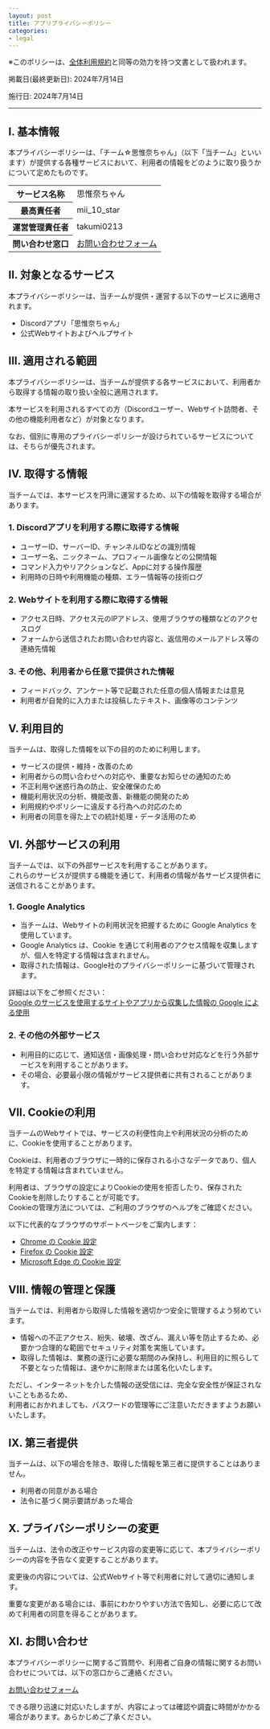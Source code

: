 ```yaml
---
layout: post
title: アプリプライバシーポリシー
categories:
- legal
---
```

※このポリシーは、<a href="{{site.url}}/legal/new-tos" class="a-orange">全体利用規約</a>と同等の効力を持つ文書として扱われます。

掲載日(最終更新日): 2024年7月14日

施行日: 2024年7月14日

---

## I. 基本情報

本プライバシーポリシーは、「チーム☆思惟奈ちゃん」（以下「当チーム」といいます）が提供する各種サービスにおいて、利用者の情報をどのように取り扱うかについて定めたものです。

<table>
    <tr>
        <th>サービス名称</th>
        <td>思惟奈ちゃん</td>
    </tr>
    <tr>
        <th>最高責任者</th>
        <td>mii_10_star</td>
    </tr>
    <tr>
        <th>運営管理責任者</th>
        <td>takumi0213</td>
    </tr>
    <tr>
        <th>問い合わせ窓口</th>
        <td><a href="https://support.center.sina-chan.com/" class="a-orange">お問い合わせフォーム</a></td>
    </tr>
</table>

## II. 対象となるサービス

本プライバシーポリシーは、当チームが提供・運営する以下のサービスに適用されます。

- Discordアプリ「思惟奈ちゃん」
- 公式Webサイトおよびヘルプサイト

## III. 適用される範囲

本プライバシーポリシーは、当チームが提供する各サービスにおいて、利用者から取得する情報の取り扱い全般に適用されます。

本サービスを利用されるすべての方（Discordユーザー、Webサイト訪問者、その他の機能利用者など）が対象となります。

なお、個別に専用のプライバシーポリシーが設けられているサービスについては、そちらが優先されます。

## IV. 取得する情報

当チームでは、本サービスを円滑に運営するため、以下の情報を取得する場合があります。

### 1. Discordアプリを利用する際に取得する情報

- ユーザーID、サーバーID、チャンネルIDなどの識別情報
- ユーザー名、ニックネーム、プロフィール画像などの公開情報
- コマンド入力やリアクションなど、Appに対する操作履歴
- 利用時の日時や利用機能の種類、エラー情報等の技術ログ

### 2. Webサイトを利用する際に取得する情報

- アクセス日時、アクセス元のIPアドレス、使用ブラウザの種類などのアクセスログ  
- フォームから送信されたお問い合わせ内容と、返信用のメールアドレス等の連絡先情報  

### 3. その他、利用者から任意で提供された情報

- フィードバック、アンケート等で記載された任意の個人情報または意見  
- 利用者が自発的に入力または投稿したテキスト、画像等のコンテンツ

## V. 利用目的

当チームは、取得した情報を以下の目的のために利用します。

- サービスの提供・維持・改善のため  
- 利用者からの問い合わせへの対応や、重要なお知らせの通知のため  
- 不正利用や迷惑行為の防止、安全確保のため  
- 機能利用状況の分析、機能改善、新機能の開発のため  
- 利用規約やポリシーに違反する行為への対応のため  
- 利用者の同意を得た上での統計処理・データ活用のため

## VI. 外部サービスの利用

当チームでは、以下の外部サービスを利用することがあります。  
これらのサービスが提供する機能を通じて、利用者の情報が各サービス提供者に送信されることがあります。

### 1. Google Analytics

- 当チームは、Webサイトの利用状況を把握するために Google Analytics を使用しています。
- Google Analytics は、Cookie を通じて利用者のアクセス情報を収集しますが、個人を特定する情報は含まれません。
- 取得された情報は、Google社のプライバシーポリシーに基づいて管理されます。

詳細は以下をご参照ください：  
<a href="https://policies.google.com/technologies/partner-sites?hl=ja" class="a-orange">Google のサービスを使用するサイトやアプリから収集した情報の Google による使用</a>

### 2. その他の外部サービス

- 利用目的に応じて、通知送信・画像処理・問い合わせ対応などを行う外部サービスを利用することがあります。
- その場合、必要最小限の情報がサービス提供者に共有されることがあります。

## VII. Cookieの利用

当チームのWebサイトでは、サービスの利便性向上や利用状況の分析のために、Cookieを使用することがあります。

Cookieは、利用者のブラウザに一時的に保存される小さなデータであり、個人を特定する情報は含まれていません。

利用者は、ブラウザの設定によりCookieの使用を拒否したり、保存されたCookieを削除したりすることが可能です。  
Cookieの管理方法については、ご利用のブラウザのヘルプをご確認ください。

以下に代表的なブラウザのサポートページをご案内します：

- <a href="https://support.google.com/chrome/answer/95647" class="a-orange">Chrome の Cookie 設定</a>
- <a href="https://support.mozilla.org/ja/kb/clear-cookies-and-site-data-firefox" class="a-orange">Firefox の Cookie 設定</a>
- <a href="https://support.microsoft.com/ja-jp/help/4027947/microsoft-edge-delete-cookies" class="a-orange">Microsoft Edge の Cookie 設定</a>

## VIII. 情報の管理と保護

当チームでは、利用者から取得した情報を適切かつ安全に管理するよう努めています。

- 情報への不正アクセス、紛失、破壊、改ざん、漏えい等を防止するため、必要かつ合理的な範囲でセキュリティ対策を実施しています。
- 取得した情報は、業務の遂行に必要な期間のみ保持し、利用目的に照らして不要となった情報は、速やかに削除または匿名化いたします。

ただし、インターネットを介した情報の送受信には、完全な安全性が保証されないこともあるため、  
利用者におかれましても、パスワードの管理等にご注意いただきますようお願いいたします。

## IX. 第三者提供

当チームは、以下の場合を除き、取得した情報を第三者に提供することはありません。

- 利用者の同意がある場合  
- 法令に基づく開示要請があった場合  

## X. プライバシーポリシーの変更

当チームは、法令の改正やサービス内容の変更等に応じて、本プライバシーポリシーの内容を予告なく変更することがあります。

変更後の内容については、公式Webサイト等で利用者に対して適切に通知します。

重要な変更がある場合には、事前にわかりやすい方法で告知し、必要に応じて改めて利用者の同意を得ることがあります。

## XI. お問い合わせ

本プライバシーポリシーに関するご質問や、利用者ご自身の情報に関するお問い合わせについては、以下の窓口からご連絡ください。

<a href="https://support.center.sina-chan.com/" class="a-orange">お問い合わせフォーム</a>

できる限り迅速に対応いたしますが、内容によっては確認や調査に時間がかかる場合があります。あらかじめご了承ください。

